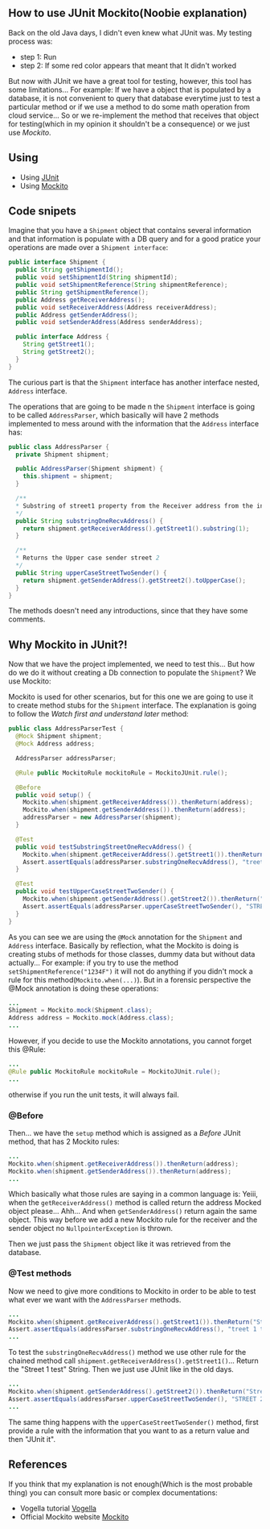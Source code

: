 ## How to use JUnit Mockito(Noobie explanation)
Back on the old Java days, I didn't even knew what JUnit was. My testing process was:
 - step 1: Run
 - step 2: If some red color appears that meant that It didn't worked
 
But now with JUnit we have a great tool for testing, however, this tool has some limitations... For example: If we have a object that is populated by a database, it is not convenient to query that database everytime just to test a particular method or if we use a method to do some math operation from cloud service... So or we re-implement the method that receives that object for testing(which in my opinion it shouldn't be a consequence) or we just use *Mockito*.


## Using

* Using [JUnit](https://mvnrepository.com/artifact/org.junit.jupiter/junit-jupiter-api/5.3.1)
* Using [Mockito](https://mvnrepository.com/artifact/org.mockito/mockito-all/1.10.19)

## Code snipets

Imagine that you have a `Shipment` object that contains several information and that information is populate with a DB query and for a good pratice your operations are made over a `Shipment interface`:

```java
public interface Shipment {
  public String getShipmentId();
  public void setShipmentId(String shipmentId);
  public void setShipmentReference(String shipmentReference);
  public String getShipmentReference();
  public Address getReceiverAddress();
  public void setReceiverAddress(Address receiverAddress);
  public Address getSenderAddress();
  public void setSenderAddress(Address senderAddress);

  public interface Address {
    String getStreet1();
    String getStreet2();
  }
}
```

The curious part is that the `Shipment` interface has another interface nested, `Address` interface.

The operations that are going to be made n the `Shipment` interface is going to be called `AddressParser`, which basically will have 2 methods implemented to mess around with the information that the `Address` interface has:

```java
public class AddressParser {
  private Shipment shipment;

  public AddressParser(Shipment shipment) {
    this.shipment = shipment;
  }

  /**
  * Substring of street1 property from the Receiver address from the index 1
  */
  public String substringOneRecvAddress() {
    return shipment.getReceiverAddress().getStreet1().substring(1);
  }

  /**
  * Returns the Upper case sender street 2
  */
  public String upperCaseStreetTwoSender() {
    return shipment.getSenderAddress().getStreet2().toUpperCase();
  }
}
```

The methods doesn't need any introductions, since that they have some comments.

## Why Mockito in JUnit?!

Now that we have the project implemented, we need to test this... But how do we do it without creating a Db connection to populate the `Shipment`? We use Mockito:

Mockito is used for other scenarios, but for this one we are going to use it to create method stubs for the `Shipment` interface.
The explanation is going to follow the *Watch first and understand later* method:

```java
public class AddressParserTest {
  @Mock Shipment shipment;
  @Mock Address address;

  AddressParser addressParser;

  @Rule public MockitoRule mockitoRule = MockitoJUnit.rule();

  @Before
  public void setup() {
    Mockito.when(shipment.getReceiverAddress()).thenReturn(address);
    Mockito.when(shipment.getSenderAddress()).thenReturn(address);
    addressParser = new AddressParser(shipment);      
  } 

  @Test
  public void testSubstringStreetOneRecvAddress() {
    Mockito.when(shipment.getReceiverAddress().getStreet1()).thenReturn("Street 1 test");
    Assert.assertEquals(addressParser.substringOneRecvAddress(), "treet 1 test");
  }

  @Test
  public void testUpperCaseStreetTwoSender() {
    Mockito.when(shipment.getSenderAddress().getStreet2()).thenReturn("Street 2 test");
    Assert.assertEquals(addressParser.upperCaseStreetTwoSender(), "STREET 2 TEST");
  }
}
```

As you can see we are using the `@Mock` annotation for the `Shipment` and `Address` interface. Basically by reflection, what the Mockito is doing is creating stubs of methods for those classes, dummy data but without data actually...
For example: if you try to use the method `setShipmentReference("1234F")` it will not do anything if you didn't mock a rule for this method(`Mockito.when(...)`). But in a forensic perspective the @Mock annotation is doing these operations:
```java
...
Shipment = Mockito.mock(Shipment.class);
Address address = Mockito.mock(Address.class);
...

```
However, if you decide to use the Mockito annotations, you cannot forget this @Rule:

```java
...
@Rule public MockitoRule mockitoRule = MockitoJUnit.rule();
...
```
otherwise if you run the unit tests, it will always fail.

### @Before

Then... we have the `setup` method which is assigned as a *Before* JUnit method, that has 2 Mockito rules:
```java
...
Mockito.when(shipment.getReceiverAddress()).thenReturn(address);
Mockito.when(shipment.getSenderAddress()).thenReturn(address);
...
```
Which basically what those rules are saying in a common language is: Yeiii, when the `getReceiverAddress()` method is called return the address Mocked object please... Ahh... And when `getSenderAddress()` return again the same object. This way before we add a new Mockito rule for the receiver and the sender object no `NullpointerException` is thrown.

Then we just pass the `Shipment` object like it was retrieved from the database.

### @Test methods

Now we need to give more conditions to Mockito in order to be able to test what ever we want with the `AddressParser` methods.

```java
...
Mockito.when(shipment.getReceiverAddress().getStreet1()).thenReturn("Street 1 test");
Assert.assertEquals(addressParser.substringOneRecvAddress(), "treet 1 test");
...
```

To test the `substringOneRecvAddress()` method we use other rule for the chained method call `shipment.getReceiverAddress().getStreet1()`... Return the "Street 1 test" String. Then we just use JUnit like in the old days. 

```java
...
Mockito.when(shipment.getSenderAddress().getStreet2()).thenReturn("Street 2 test");
Assert.assertEquals(addressParser.upperCaseStreetTwoSender(), "STREET 2 TEST");
...
```
The same thing happens with the `upperCaseStreetTwoSender()` method, first provide a rule with the information that you want to as a return value and then "JUnit it".


## References

If you think that my explanation is not enough(Which is the most probable thing) you can consult more basic or complex documentations:

* Vogella tutorial [Vogella](http://www.vogella.com/tutorials/Mockito/article.html)
* Official Mockito website [Mockito](https://site.mockito.org/)
